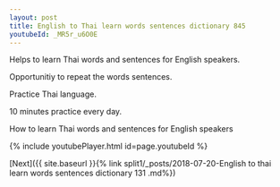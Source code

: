 ```yaml
---
layout: post
title: English to Thai learn words sentences dictionary 845 
youtubeId: _MR5r_u6O0E
---
```

 
 
Helps to learn Thai words and sentences for English speakers.

Opportunitiy to repeat the words sentences. 

Practice Thai language. 
 
10 minutes practice every day. 
 
How to learn Thai words and sentences for English speakers 
 
{% include youtubePlayer.html id=page.youtubeId %}
 
 
[Next]({{ site.baseurl }}{% link  split1/_posts/2018-07-20-English to thai learn words sentences dictionary 131 .md%})
 
